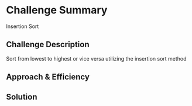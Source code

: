 # Challenge Summary
Insertion Sort

## Challenge Description
Sort from lowest to highest or vice versa utilizing the insertion sort method

## Approach & Efficiency
<!-- What approach did you take? Why? What is the Big O space/time for this approach? -->

## Solution
<!-- Embedded whiteboard image -->
